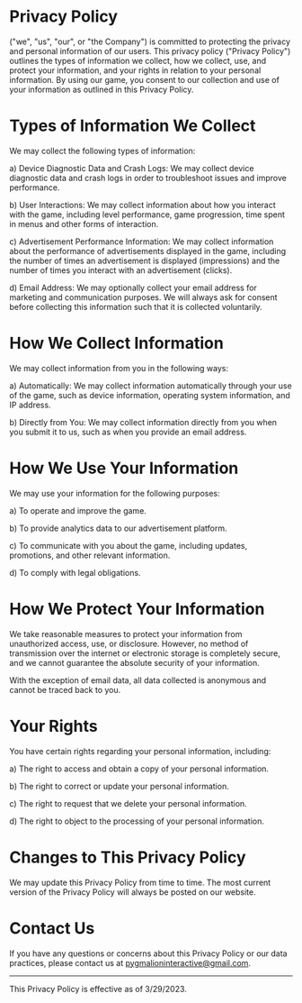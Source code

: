 # Privacy Policy

("we", "us", "our", or "the Company") is committed to protecting the privacy and personal information of our users. This privacy policy ("Privacy Policy") outlines the types of information we collect, how we collect, use, and protect your information, and your rights in relation to your personal information. By using our game, you consent to our collection and use of your information as outlined in this Privacy Policy.

# Types of Information We Collect
We may collect the following types of information:

a) Device Diagnostic Data and Crash Logs: We may collect device diagnostic data and crash logs in order to troubleshoot issues and improve performance.

b) User Interactions: We may collect information about how you interact with the game, including level performance, game progression, time spent in menus and other forms of interaction.

c) Advertisement Performance Information: We may collect information about the performance of advertisements displayed in the game, including the number of times an advertisement is displayed (impressions) and the number of times you interact with an advertisement (clicks).

d) Email Address: We may optionally collect your email address for marketing and communication purposes. We will always ask for consent before collecting this information such that it is collected voluntarily.

# How We Collect Information
We may collect information from you in the following ways:

a) Automatically: We may collect information automatically through your use of the game, such as device information, operating system information, and IP address.

b) Directly from You: We may collect information directly from you when you submit it to us, such as when you provide an email address.

# How We Use Your Information
We may use your information for the following purposes:

a) To operate and improve the game.

b) To provide analytics data to our advertisement platform.

c) To communicate with you about the game, including updates, promotions, and other relevant information.

d) To comply with legal obligations.

# How We Protect Your Information
We take reasonable measures to protect your information from unauthorized access, use, or disclosure. However, no method of transmission over the internet or electronic storage is completely secure, and we cannot guarantee the absolute security of your information.

With the exception of email data, all data collected is anonymous and cannot be traced back to you.


# Your Rights
You have certain rights regarding your personal information, including:

a) The right to access and obtain a copy of your personal information.

b) The right to correct or update your personal information.

c) The right to request that we delete your personal information.

d) The right to object to the processing of your personal information.

# Changes to This Privacy Policy
We may update this Privacy Policy from time to time. The most current version of the Privacy Policy will always be posted on our website.

# Contact Us
If you have any questions or concerns about this Privacy Policy or our data practices, please contact us at pygmalioninteractive@gmail.com.

-----
This Privacy Policy is effective as of 3/29/2023.


